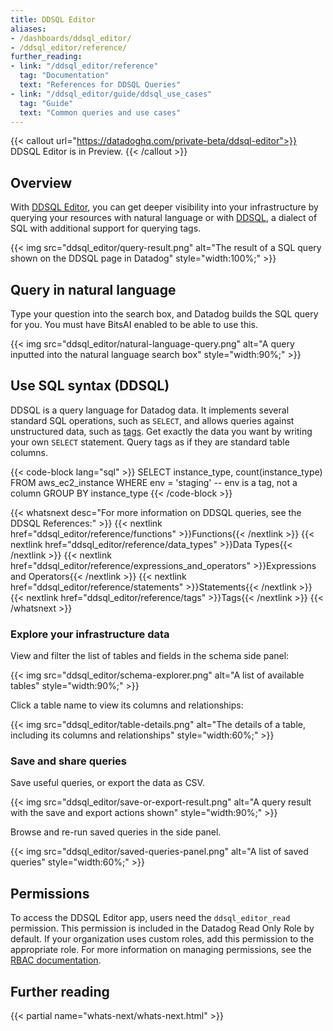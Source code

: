 ```yaml
---
title: DDSQL Editor
aliases:
- /dashboards/ddsql_editor/
- /ddsql_editor/reference/
further_reading:
- link: "/ddsql_editor/reference"
  tag: "Documentation"
  text: "References for DDSQL Queries"
- link: "/ddsql_editor/guide/ddsql_use_cases"
  tag: "Guide"
  text: "Common queries and use cases"
---
```



{{< callout url="https://datadoghq.com/private-beta/ddsql-editor">}}
DDSQL Editor is in Preview.
{{< /callout >}}

## Overview

With [DDSQL Editor][1], you can get deeper visibility into your infrastructure by querying your resources with natural language or with [DDSQL](#use-sql-syntax-ddsql), a dialect of SQL with additional support for querying tags.

{{< img src="ddsql_editor/query-result.png" alt="The result of a SQL query shown on the DDSQL page in Datadog" style="width:100%;" >}}

## Query in natural language

Type your question into the search box, and Datadog builds the SQL query for you. You must have BitsAI enabled to be able to use this. 

{{< img src="ddsql_editor/natural-language-query.png" alt="A query inputted into the natural language search box" style="width:90%;" >}}

## Use SQL syntax (DDSQL)

DDSQL is a query language for Datadog data. It implements several standard SQL operations, such as `SELECT`, and allows queries against unstructured data, such as [tags][2]. Get exactly the data you want by writing your own `SELECT` statement. Query tags as if they are standard table columns. 

{{< code-block lang="sql" >}}
SELECT instance_type, count(instance_type)
FROM aws_ec2_instance
WHERE env = 'staging' -- env is a tag, not a column
GROUP BY instance_type
{{< /code-block >}}

{{< whatsnext desc="For more information on DDSQL queries, see the DDSQL References:" >}}
    {{< nextlink href="ddsql_editor/reference/functions" >}}Functions{{< /nextlink >}}
    {{< nextlink href="ddsql_editor/reference/data_types" >}}Data Types{{< /nextlink >}}
    {{< nextlink href="ddsql_editor/reference/expressions_and_operators" >}}Expressions and Operators{{< /nextlink >}}
    {{< nextlink href="ddsql_editor/reference/statements" >}}Statements{{< /nextlink >}}
    {{< nextlink href="ddsql_editor/reference/tags" >}}Tags{{< /nextlink >}}
{{< /whatsnext >}}

### Explore your infrastructure data

View and filter the list of tables and fields in the schema side panel:

{{< img src="ddsql_editor/schema-explorer.png" alt="A list of available tables" style="width:90%;" >}}

Click a table name to view its columns and relationships:

{{< img src="ddsql_editor/table-details.png" alt="The details of a table, including its columns and relationships" style="width:60%;" >}}

### Save and share queries

Save useful queries, or export the data as CSV.

{{< img src="ddsql_editor/save-or-export-result.png" alt="A query result with the save and export actions shown" style="width:90%;" >}}

Browse and re-run saved queries in the side panel.

{{< img src="ddsql_editor/saved-queries-panel.png" alt="A list of saved queries" style="width:60%;" >}}

## Permissions

To access the DDSQL Editor app, users need the `ddsql_editor_read` permission. This permission is included in the Datadog Read Only Role by default. If your organization uses custom roles, add this permission to the appropriate role. For more information on managing permissions, see the [RBAC documentation][3].

## Further reading

{{< partial name="whats-next/whats-next.html" >}}

[1]: https://app.datadoghq.com/ddsql/editor
[2]: /dashboards/ddsql_editor/reference/tags
[3]: /account_management/rbac/
